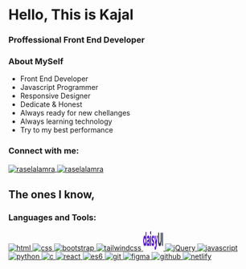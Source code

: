 <h1 align="left">Hello, This is Kajal</h1>
<h3 align="left">Proffessional Front End Developer</h3>


### About MySelf
- Front End Developer
- Javascript Programmer
- Responsive Designer
- Dedicate & Honest
- Always ready for new chellanges
- Always learning technology
- Try to my best performance


<h3 align="left">
    Connect with me:
</h3>
<p align="left">

<a href="" target="blank">
    <img align="center" src="https://raw.githubusercontent.com/rahuldkjain/github-profile-readme-generator/master/src/images/icons/Social/linked-in-alt.svg" alt="raselalamra" height="30" width="40" />
</a>

<a href="https://www.facebook.com/kajalmia3490" target="blank">
    <img align="center" src="https://raw.githubusercontent.com/rahuldkjain/github-profile-readme-generator/master/src/images/icons/Social/facebook.svg" alt="raselalamra" height="30" width="40" />
</a>

</p>

<h2>The ones I know,</h2>
<h3 align="left">Languages and Tools:</h3>

<p align="left"> 
<a href="https://www.w3schools.com/html/default.asp" target="_blank" rel="noreferrer">       
    <img src="https://icon-library.com/images/html5-icon/html5-icon-13.jpg" alt="html" width="40" height="40"/> 
</a> 
    
<a href="https://www.w3schools.com/css/default.asp" target="_blank" rel="noreferrer"> 
    <img src="https://cutewallpaper.org/24/css3-logo-png/css3-logo-icon-download-in-flat-style.png" alt="css" width="40" height="40"/> 
</a> 

<a href="https://getbootstrap.com/" target="_blank" rel="noreferrer">  
    <img src="https://obscureproblemsandgotchas.com/wp-content/uploads/2018/06/bootstrap-stack-e1530246058846.png" alt="bootstrap" width="40" height="40"/> 
</a> 

<a href="https://tailwindcss.com/" target="_blank" rel="noreferrer"> 
    <img src="https://upload.wikimedia.org/wikipedia/commons/thumb/d/d5/Tailwind_CSS_Logo.svg/600px-Tailwind_CSS_Logo.svg.png?20211001194333" alt="tailwindcss" width="40" height="40"/> 
</a> 

<a href="https://daisyui.com/components/menu/" target="_blank" rel="noreferrer"> 
    <img style="color: white" src="https://raw.githubusercontent.com/saadeghi/files/main/daisyui/logo-4.svg" alt="daisyUI" width="40" height="40"/> 
</a> 

<a href="https://jquery.com/" target="_blank" rel="noreferrer"> 
    <img src="https://img.uxwing.com/wp-content/themes/uxwing/download/brands-social-media/jquery-icon.svg" alt="jQuery" width="40" height="40"/> 
</a> 

<a href="https://www.w3schools.com/js/default.asp" target="_blank" rel="noreferrer"> 
    <img src="https://cdn-icons-png.flaticon.com/512/5968/5968292.png" alt="javascript" width="40" height="40"/> 
</a> 

<a href="https://www.python.org/" target="_blank" rel="noreferrer"> 
    <img src="https://upload.wikimedia.org/wikipedia/commons/thumb/c/c3/Python-logo-notext.svg/115px-Python-logo-notext.svg.png?20220821155029" alt="python" width="40" height="40"/> 
</a> 

<a href="https://www.w3schools.com/c/c_intro.php" target="_blank" rel="noreferrer"> 
    <img src="https://cdn.icon-icons.com/icons2/2415/PNG/512/c_original_logo_icon_146611.png" alt="c" width="40" height="40"/> 
</a> 

<a href="https://react.dev/" target="_blank" rel="noreferrer"> 
    <img src="https://cdn.iconscout.com/icon/free/png-256/free-react-1-282599.png?f=webp" alt="react" width="40" height="40"/> 
</a> 

<a href="https://www.w3schools.com/js/js_es6.asp" target="_blank" rel="noreferrer"> 
    <img src="https://ih1.redbubble.net/image.438907151.6117/flat,128x128,075,t.u1.jpg" alt="es6" width="40" height="40"/> 
</a> 

<a href="https://git-scm.com/" target="_blank" rel="noreferrer"> 
    <img src="https://git-scm.com/images/logos/downloads/Git-Icon-1788C.png" alt="git" width="40" height="40"/> 
</a> 

<a href="https://www.figma.com/files/recent?fuid=1130931758624063551" target="_blank" rel="noreferrer"> 
    <img src="https://cdn-icons-png.flaticon.com/512/5968/5968705.png" alt="figma" width="40" height="40"/> 
</a> 

<a href="https://github.com/kajalmia3490" target="_blank" rel="noreferrer"> 
    <img src="https://github.githubassets.com/images/modules/logos_page/GitHub-Mark.png" alt="github" width="40" height="40"/> 
</a>

<a href="https://www.netlify.com/" target="_blank" rel="noreferrer"> 
    <img src="https://cdn.iconscout.com/icon/free/png-256/free-netlify-3628945-3030170.png" alt="netlify" width="40" height="40"/> 
</a>

</p>
